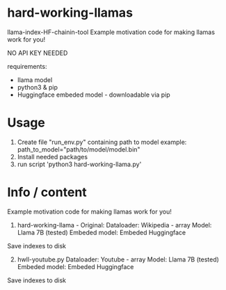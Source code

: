 # hard-working-llamas
llama-index-HF-chainin-tool
Example motivation code for making llamas work for you!

NO API KEY NEEDED

requirements:
- llama model
- python3 & pip
- Huggingface embeded model - downloadable via pip

# Usage
1. Create file "run_env.py" containing path to model
example: path_to_model="path/to/model/model.bin"
2. Install needed packages
3. run script 'python3 hard-working-llama.py'

# Info / content
Example motivation code for making llamas work for you!

1. hard-working-llama - Original: 
Dataloader: Wikipedia - array
Model: Llama 7B (tested)
Embeded model: Embeded Huggingface

Save indexes to disk

2. hwll-youtube.py
Dataloader: Youtube - array
Model: Llama 7B (tested)
Embeded model: Embeded Huggingface

Save indexes to disk